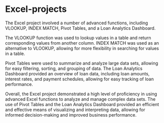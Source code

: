 # Excel-projects
The Excel project involved a number of advanced functions, including VLOOKUP, INDEX MATCH, Pivot Tables, and a Loan Analytics Dashboard.

The VLOOKUP function was used to lookup values in a table and return corresponding values from another column. INDEX MATCH was used as an alternative to VLOOKUP, allowing for more flexibility in searching for values in a table.

Pivot Tables were used to summarize and analyze large data sets, allowing for easy filtering, sorting, and grouping of data. The Loan Analytics Dashboard provided an overview of loan data, including loan amounts, interest rates, and payment schedules, allowing for easy tracking of loan performance.

Overall, the Excel project demonstrated a high level of proficiency in using advanced Excel functions to analyze and manage complex data sets. The use of Pivot Tables and the Loan Analytics Dashboard provided an efficient and effective means of visualizing and interpreting data, allowing for informed decision-making and improved business performance.
